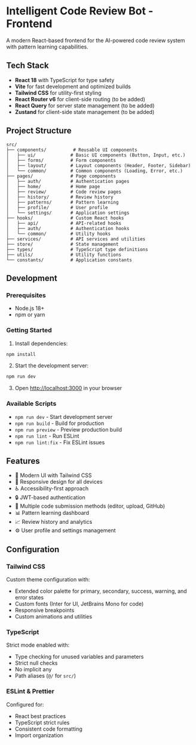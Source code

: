 # Intelligent Code Review Bot - Frontend

A modern React-based frontend for the AI-powered code review system with pattern learning capabilities.

## Tech Stack

- **React 18** with TypeScript for type safety
- **Vite** for fast development and optimized builds
- **Tailwind CSS** for utility-first styling
- **React Router v6** for client-side routing (to be added)
- **React Query** for server state management (to be added)
- **Zustand** for client-side state management (to be added)

## Project Structure

```
src/
├── components/          # Reusable UI components
│   ├── ui/             # Basic UI components (Button, Input, etc.)
│   ├── forms/          # Form components
│   ├── layout/         # Layout components (Header, Footer, Sidebar)
│   └── common/         # Common components (Loading, Error, etc.)
├── pages/              # Page components
│   ├── auth/           # Authentication pages
│   ├── home/           # Home page
│   ├── review/         # Code review pages
│   ├── history/        # Review history
│   ├── patterns/       # Pattern learning
│   ├── profile/        # User profile
│   └── settings/       # Application settings
├── hooks/              # Custom React hooks
│   ├── api/            # API-related hooks
│   ├── auth/           # Authentication hooks
│   └── common/         # Utility hooks
├── services/           # API services and utilities
├── store/              # State management
├── types/              # TypeScript type definitions
├── utils/              # Utility functions
└── constants/          # Application constants
```

## Development

### Prerequisites

- Node.js 18+ 
- npm or yarn

### Getting Started

1. Install dependencies:
```bash
npm install
```

2. Start the development server:
```bash
npm run dev
```

3. Open [http://localhost:3000](http://localhost:3000) in your browser

### Available Scripts

- `npm run dev` - Start development server
- `npm run build` - Build for production
- `npm run preview` - Preview production build
- `npm run lint` - Run ESLint
- `npm run lint:fix` - Fix ESLint issues

## Features

- 🎨 Modern UI with Tailwind CSS
- 📱 Responsive design for all devices
- ♿ Accessibility-first approach
- 🔒 JWT-based authentication
- 📝 Multiple code submission methods (editor, upload, GitHub)
- 📊 Pattern learning dashboard
- 📈 Review history and analytics
- ⚙️ User profile and settings management

## Configuration

### Tailwind CSS

Custom theme configuration with:
- Extended color palette for primary, secondary, success, warning, and error states
- Custom fonts (Inter for UI, JetBrains Mono for code)
- Responsive breakpoints
- Custom animations and utilities

### TypeScript

Strict mode enabled with:
- Type checking for unused variables and parameters
- Strict null checks
- No implicit any
- Path aliases (`@/` for `src/`)

### ESLint & Prettier

Configured for:
- React best practices
- TypeScript strict rules
- Consistent code formatting
- Import organization